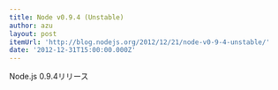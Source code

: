 ```yaml
---
title: Node v0.9.4 (Unstable)
author: azu
layout: post
itemUrl: 'http://blog.nodejs.org/2012/12/21/node-v0-9-4-unstable/'
date: '2012-12-31T15:00:00.000Z'
---
```

Node.js 0.9.4リリース
